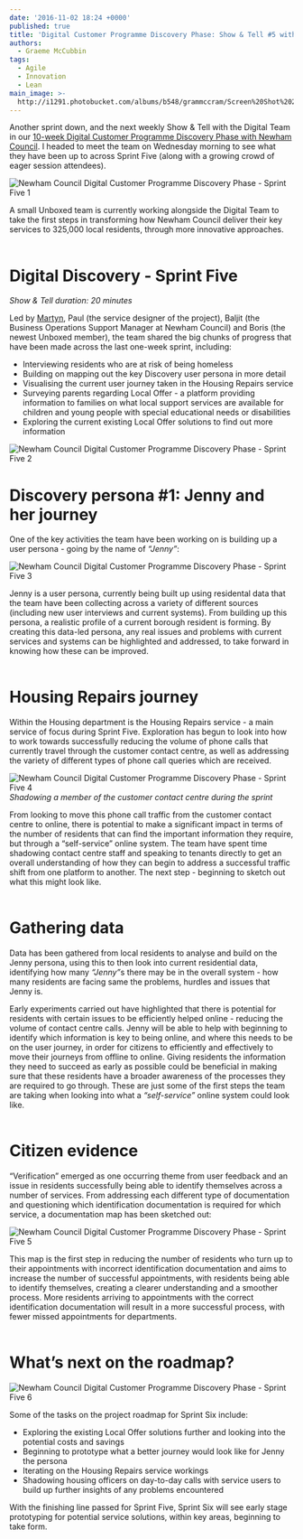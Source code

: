 ```yaml
---
date: '2016-11-02 18:24 +0000'
published: true
title: 'Digital Customer Programme Discovery Phase: Show & Tell #5 with Newham Council'
authors:
  - Graeme McCubbin
tags:
  - Agile
  - Innovation
  - Lean
main_image: >-
  http://i1291.photobucket.com/albums/b548/grammccram/Screen%20Shot%202016-10-20%20at%2015.19.55_zpspctkrtui.png
---
```

Another sprint down, and the next weekly Show & Tell with the Digital Team in our [10-week Digital Customer Programme Discovery Phase with Newham Council](https://unboxed.co/news/unboxed-is-awarded-digital-customer-programme-discovery-phase-contract-with-newham-council/). I headed to meet the team on Wednesday morning to see what they have been up to across Sprint Five (along with a growing crowd of eager session attendees).<br/>

![Newham Council Digital Customer Programme Discovery Phase - Sprint Five 1](http://i1291.photobucket.com/albums/b548/grammccram/IMG_6600_zpsaaqlrz7v.jpg)

A small Unboxed team is currently working alongside the Digital Team to take the first steps in transforming how Newham Council deliver their key services to 325,000 local residents, through more innovative approaches.<br/>
<br/>

# Digital Discovery - Sprint Five
<i>Show & Tell duration: 20 minutes</i><br/>

Led by [Martyn](http://www.unboxed.co/people/#martyn-evans), Paul (the service designer of the project), Baljit (the Business Operations Support Manager at Newham Council) and Boris (the newest Unboxed member), the team shared the big chunks of progress that have been made across the last one-week sprint, including:<br/>

- Interviewing residents who are at risk of being homeless
- Building on mapping out the key Discovery user persona in more detail
- Visualising the current user journey taken in the Housing Repairs service
- Surveying parents regarding Local Offer - a platform providing information to families on what local support services are available for children and young people with special educational needs or disabilities
- Exploring the current existing Local Offer solutions to find out more information

![Newham Council Digital Customer Programme Discovery Phase - Sprint Five 2](http://i1291.photobucket.com/albums/b548/grammccram/86f77abc-e58c-460e-99dd-7459fb683246_zpshlffg5sg.jpg)
<br/>

# Discovery persona #1: Jenny and her journey
One of the key activities the team have been working on is building up a user persona - going by the name of <i>“Jenny”</i>:<br/>

![Newham Council Digital Customer Programme Discovery Phase - Sprint Five 3](http://i1291.photobucket.com/albums/b548/grammccram/fd267ddd-7b8b-4944-8cdf-12d7e636c563_zpsrzjnwfqg.png)

Jenny is a user persona, currently being built up using residental data that the team have been collecting across a variety of different sources (including new user interviews and current systems). From building up this persona, a realistic profile of a current borough resident is forming. By creating this data-led persona, any real issues and problems with current services and systems can be highlighted and addressed, to take forward in knowing how these can be improved.<br/>
<br/>

# Housing Repairs journey
Within the Housing department is the Housing Repairs service - a main service of focus during Sprint Five. Exploration has begun to look into how to work towards successfully reducing the volume of phone calls that currently travel through the customer contact centre, as well as addressing the variety of different types of phone call queries which are received.<br/>

![Newham Council Digital Customer Programme Discovery Phase - Sprint Five 4](http://i1291.photobucket.com/albums/b548/grammccram/Screen%20Shot%202016-10-20%20at%2015.57.45_zpsizo4nyxs.png)
<i>Shadowing a member of the customer contact centre during the sprint</i><br/>


From looking to move this phone call traffic from the customer contact centre to online, there is potential to make a significant impact in terms of the number of residents that can find the important information they require, but through a “self-service” online system. The team have spent time shadowing contact centre staff and speaking to tenants directly to get an overall understanding of how they can begin to address a successful traffic shift from one platform to another. The next step - beginning to sketch out what this might look like.<br/>
<br/>

# Gathering data
Data has been gathered from local residents to analyse and build on the Jenny persona, using this to then look into current residential data, identifying how many <i>“Jenny”</i>s there may be in the overall system - how many residents are facing same the problems, hurdles and issues that Jenny is.<br/>

Early experiments carried out have highlighted that there is potential for residents with certain issues to be efficiently helped online - reducing the volume of contact centre calls. Jenny will be able to help with beginning to identify which information is key to being online, and where this needs to be on the user journey, in order for citizens to efficiently and effectively to move their journeys from offline to online. Giving residents the information they need to succeed as early as possible could be beneficial in making sure that these residents have a broader awareness of the processes they are required to go through. These are just some of the first steps the team are taking when looking into what a <i>“self-service”</i> online system could look like.<br/>
<br/>

# Citizen evidence
“Verification” emerged as one occurring theme from user feedback and an issue in residents successfully being able to identify themselves across a number of services. From addressing each different type of documentation and questioning which identification documentation is required for which service, a documentation map has been sketched out:<br/>

![Newham Council Digital Customer Programme Discovery Phase - Sprint Five 5](http://i1291.photobucket.com/albums/b548/grammccram/Screen%20Shot%202016-10-20%20at%2015.19.55_zpspctkrtui.png)

This map is the first step in reducing the number of residents who turn up to their appointments with incorrect identification documentation and aims to increase the number of successful appointments, with residents being able to identify themselves, creating a clearer understanding and a smoother process. More residents arriving to appointments with the correct identification documentation will result in a more successful process, with fewer missed appointments for departments.<br/>
<br/>

# What’s next on the roadmap?
![Newham Council Digital Customer Programme Discovery Phase - Sprint Five 6](http://i1291.photobucket.com/albums/b548/grammccram/IMG_6608_zpshayxijpn.jpg)

Some of the tasks on the project roadmap for Sprint Six include:<br/>

- Exploring the existing Local Offer solutions further and looking into the potential costs and savings
- Beginning to prototype what a better journey would look like for Jenny the persona
- Iterating on the Housing Repairs service workings
- Shadowing housing officers on day-to-day calls with service users to build up further insights of any problems encountered

With the finishing line passed for Sprint Five, Sprint Six will see early stage prototyping for potential service solutions, within key areas, beginning to take form.
